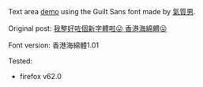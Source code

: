 Text area [demo][demo_url] using the Guilt Sans font made by [氣質男][author_profile].

Original post: [我整好咗個新字體啦😛 香港海綿體😛][original_post_url]

Font version: 香港海綿體1.01

Tested:

- firefox v62.0

[demo_url]: https://warenix.github.io/GuiltSansDemo/
[original_post_url]: https://lihkg.com/thread/835159/page/1
[author_profile]: https://lihkg.com/profile/154793
